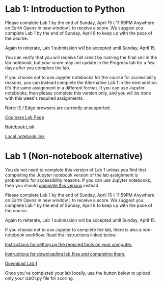 # Lab 1: Introduction to Python

Please complete Lab 1 by the end of Sunday, April 15 ( 11:59PM Anywhere on Earth Opens in new window ) to receive a score. We suggest you complete Lab 1 by the end of Sunday, April 8 to keep up with the pace of the course.

Again to reiterate, Lab 1 submission will be accepted until Sunday, April 15.

You can verify that you will receive full credit by running the final cell in the lab notebook, but your score may not update in the Progress tab for a few days after you complete the lab. 

If you choose not to use Jupyter notebooks for the course for accessibility reasons, you can instead complete the Alternative Lab 1 in the next section. It's the same assignment in a different format. If you can use Jupyter notebooks, then please complete this version only, and you will be done with this week's required assignments.

Note: IE / Edge browsers are currently unsupported. 

[Coursera Lab Page](https://courses.edx.org/courses/course-v1:BerkeleyX+Data8.1x+1T2018/courseware/413fff9cb76c471fa0ccb32d7d08ace6/fb3001131a9d41a8a23f98fd7fd08527/1?activate_block_id=block-v1%3ABerkeleyX%2BData8.1x%2B1T2018%2Btype%40vertical%2Bblock%40baf9ff1f98724f14b25a587f0ccd6c21)

[Notebook Link](https://hub.data8x.berkeley.edu/user/cade73f52ccce256ebbca3384ef48d9c/notebooks/materials-x18/materials/x18/lab/1/lab01/lab01.ipynb)

[Local notebook link](./labs/lab01/lab01.ipunb)

# Lab 1 (Non-notebook alternative) 

You do not need to complete this version of Lab 1 unless you find that completing the Jupyter notebook version of the lab assignment is problematic for accessibility reasons. If you can use Jupyter notebooks, then you should [complete this version](https://courses.edx.org/courses/course-v1:BerkeleyX+Data8.1x+1T2018/jump_to_id/baf9ff1f98724f14b25a587f0ccd6c21) instead.

Please complete Lab 1 by the end of Sunday, April 15 ( 11:59PM Anywhere on Earth Opens in new window ) to receive a score. We suggest you complete Lab 1 by the end of Sunday, April 8 to keep up with the pace of the course.

Again to reiterate, Lab 1 submission will be accepted until Sunday, April 15.

If you choose not to use Jupyter to complete the lab, there is also a non-notebook workflow. Read the instructions linked below.

[Instructions for setting up the required tools on your computer.](https://courses.edx.org/courses/course-v1:BerkeleyX+Data8.1x+1T2018/jump_to_id/818f78421da14bc494f1adae4c9dca25)

[Instructions for downloading lab files and completing them.](https://courses.edx.org/courses/course-v1:BerkeleyX+Data8.1x+1T2018/jump_to_id/8b1d09655d7a45198ea32b62d66fb28e)

[Download Lab 1](https://github.com/data-8/materials-x18-raw/blob/master/materials_zips/x18/lab/1/lab01.zip?raw=true)

Once you've completed your lab locally, use the button below to upload only your lab01.py file for scoring.
